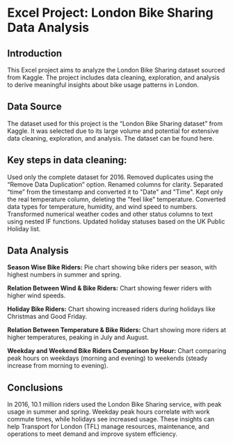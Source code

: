 # Excel Project: London Bike Sharing Data Analysis

## **Introduction**

This Excel project aims to analyze the London Bike Sharing dataset sourced from Kaggle. The project includes data cleaning, exploration, and analysis to derive meaningful insights about bike usage patterns in London.

## **Data Source**

The dataset used for this project is the “London Bike Sharing dataset” from Kaggle. It was selected due to its large volume and potential for extensive data cleaning, exploration, and analysis. The dataset can be found here.

## **Key steps in data cleaning:**

Used only the complete dataset for 2016.
Removed duplicates using the “Remove Data Duplication” option.
Renamed columns for clarity.
Separated “time” from the timestamp and converted it to "Date" and "Time".
Kept only the real temperature column, deleting the "feel like" temperature.
Converted data types for temperature, humidity, and wind speed to numbers.
Transformed numerical weather codes and other status columns to text using nested IF functions.
Updated holiday statuses based on the UK Public Holiday list.


## **Data Analysis**

**Season Wise Bike Riders:** Pie chart showing bike riders per season, with highest numbers in summer and spring.

**Relation Between Wind & Bike Riders:** Chart showing fewer riders with higher wind speeds.

**Holiday Bike Riders:** Chart showing increased riders during holidays like Christmas and Good Friday.

**Relation Between Temperature & Bike Riders:** Chart showing more riders at higher temperatures, peaking in July and August.

**Weekday and Weekend Bike Riders Comparison by Hour:** Chart comparing peak hours on weekdays (morning and evening) to weekends (steady increase from morning to evening).

## **Conclusions**

In 2016, 10.1 million riders used the London Bike Sharing service, with peak usage in summer and spring. Weekday peak hours correlate with work commute times, while holidays see increased usage. These insights can help Transport for London (TFL) manage resources, maintenance, and operations to meet demand and improve system efficiency.
